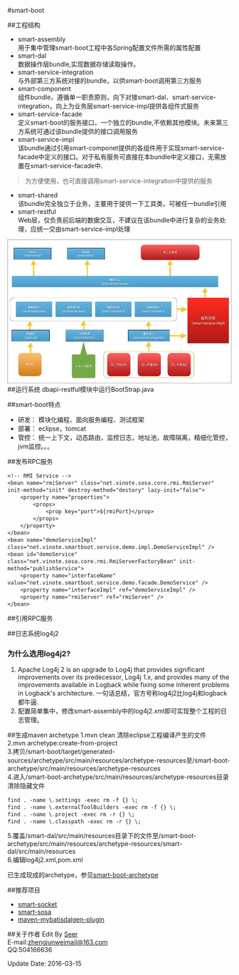 #smart-boot

##工程结构

- smart-assembly   
用于集中管理smart-boot工程中各Spring配置文件所需的属性配置
- smart-dal  
数据操作层bundle,实现数据存储读取操作。
- smart-service-integration  
与外部第三方系统对接的bundle，以供smart-boot调用第三方服务
- smart-component  
组件bundle，遵循单一职责原则，向下对接smart-dal、smart-service-integration，向上为业务层smart-service-impl提供各组件式服务
- smart-service-facade  
定义smart-boot的服务接口，一个独立的bundle,不依赖其他模块。未来第三方系统可通过该bundle提供的接口调用服务
- smart-service-impl  
该bundle通过引用smart-componet提供的各组件用于实现smart-service-facade中定义的接口。对于私有服务可直接在本bundle中定义接口，无需放置在smart-service-facade中.  

>为方便使用，也可直接调用smart-service-integration中提供的服务

- smart-shared  
该bundle完全独立于业务，主要用于提供一下工具类，可被任一bundle引用
- smart-restful  
Web层，仅负责前后端的数据交互，不建议在该bundle中进行复杂的业务处理，应统一交由smart-service-impl处理

![系统结构图](1.png)
##运行系统
dbapi-restful模块中运行BootStrap.java


##smart-boot特点
- 研发：
	模块化编程、面向服务编程、测试框架
- 部署：
	eclipse，tomcat
- 管控：
	统一上下文，动态路由，监控日志，地址池，故障隔离，精细化管控，jvm监控。。。

##发布RPC服务

	<!-- RMI Service -->
	<bean name="rmiServer" class="net.vinote.sosa.core.rmi.RmiServer" init-method="init" destroy-method="destory" lazy-init="false">
		<property name="properties">
			<props>
				<prop key="port">${rmiPort}</prop>
			</props>
		</property>
	</bean>
	<bean name="demoServiceImpl" class="net.vinote.smartboot.service.demo.impl.DemoServiceImpl" />
	<bean id="demoService" class="net.vinote.sosa.core.rmi.RmiServerFactoryBean" init-method="publishService">
		<property name="interfaceName" value="net.vinote.smartboot.service.demo.facade.DemoService" />
		<property name="interfaceImpl" ref="demoServiceImpl" />
		<property name="rmiServer" ref="rmiServer" />
	</bean>

##引用RPC服务
	<!-- RMI服务 -->
	<bean name="rmiClient" class="net.vinote.sosa.core.rmi.RmiClient" destroy-method="destory" lazy-init="false" init-method="init" />
	<bean id="demoService" class="net.vinote.sosa.core.rmi.RmiClientFactoryBean">
		<property name="rmiClient" ref="rmiClient" />
		<property name="remoteInterface" value="net.vinote.smartboot.service.order.facade.DemoService" />
		<property name="timeout" value="5000" />
	</bean>


##日志系统log4j2
### 为什么选用log4j2?  
1. Apache Log4j 2 is an upgrade to Log4j that provides significant improvements over its predecessor, Log4j 1.x, and provides many of the improvements available in Logback while fixing some inherent problems in Logback's architecture. 一句话总结，官方号称log4j2比log4j和logback都牛逼.
2. 配置简单集中，修改smart-assembly中的log4j2.xml即可实现整个工程的日志管理。


##生成maven archetype
1.mvn clean
清除eclipse工程编译产生的文件  
2.mvn archetype:create-from-project  
3.拷贝/smart-boot/target/generated-sources/archetype/src/main/resources/archetype-resources至/smart-boot-archetype/src/main/resources/archetype-resources  
4.进入/smart-boot-archetype/src/main/resources/archetype-resources目录清除隐藏文件

>
	find . -name \.settings -exec rm -f {} \;
	find . -name \.externalToolBuilders -exec rm -f {} \;
	find . -name \.project -exec rm -r {} \;
	find . -name \.classpath -exec rm -r {} \;
>
	
5.覆盖/smart-dal/src/main/resources目录下的文件至/smart-boot-archetype/src/main/resources/archetype-resources/smart-dal/src/main/resources  
6.编辑log4j2.xml,pom.xml  

已生成现成的archetype，参见[smart-boot-archetype](https://git.oschina.net/smartdms/smart-boot-archetype)


##推荐项目
- [smart-socket](https://git.oschina.net/smartdms/smart-socket)
- [smart-sosa](https://git.oschina.net/smartdms/smart-sosa)
- [maven-mybatisdalgen-plugin](https://git.oschina.net/smartdms/maven-mybatisdalgen-plugin)

##关于作者
Edit By [Seer](http://zhengjunweimail.blog.163.com/)  
E-mail:zhengjunweimail@163.com  
QQ:504166636

Update Date: 2016-03-15